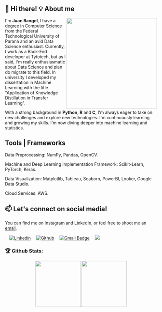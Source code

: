 ## 👋 Hi there! 💡 About me

<img align='right' src='https://media.giphy.com/media/inECjKmGYzGms/giphy.gif' width='300'>

I'm **Juan Rangel**, I have a degree in Computer Science from the Federal Technological University of Paraná and an avid Data Science enthusiast. Currently, I work as a Back-End developer at Tytotech, but as I said, I'm really enthusiasmatic about Data Science and plan do migrate to this field. In university I developed my dissertation in Machine Learning with the title "Application of Knowledge Distillation in Transfer Learning".

With a strong background in **Python**, **R** and **C**, I'm always eager to take on new challenges and explore new technologies. I'm continuously learning and growing my skills. I'm now diving deeper into machine learning and statistics.

## Tools | Frameworks

Data Preprocessing: NumPy, Pandas, OpenCV.

Machine and Deep Learning Implementation Framework: Scikit-Learn, PyTorch, Keras.

Data Visualization: Matplotlib, Tableau, Seaborn, PowerBI, Looker, Google Data Studio.

Cloud Services: AWS.

## 📫 Let's connect on social media!

You can find me on [Instagram](https://www.instagram.com/juanfrangel15/) and [LinkedIn](https://www.linkedin.com/in/juanfsr/), or feel free to shoot me an [email](mailto:dev.juanrangel@gmail.com).

&emsp;[![Linkedin](https://img.shields.io/badge/LinkedIn-0077B5?style=flat&logo=linkedin&logoColor=white)](https://www.linkedin.com/in/juanfsr/)&emsp;
[![Github](https://img.shields.io/badge/GitHub-100000?style=flat&logo=github&logoColor=white)](https://github.com/JuanFSR)&emsp;
[![Gmail Badge](https://img.shields.io/badge/-dev.juanrangel-c14438?style=flat&logo=Gmail&logoColor=white&link=mailto:dev.juanrangel@gmail.com)](mailto:dev.juanrangel@gmail.com)&emsp;
![](https://komarev.com/ghpvc/?username=JuanFSR&color=1c1c1c&style=plastic&label=views)

### 🏆 Github Stats:

<p align="center">
    <a href="https://github.com/JuanFSR">
        <img height="150em" src="https://github-readme-stats-jha-vineet69.vercel.app/api?username=JuanFSR&hide=stars&count_private=true&show_icons=true&theme=material-palenight" />
        <img height="150em" src="https://acedev003-readme-stats.vercel.app/api/top-langs/?username=JuanFSR&count_private=true&hide=smalltalk&theme=material-palenight&layout=compact" /> 
    </a>
</p>

